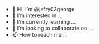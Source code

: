 - 👋 Hi, I’m @jefry03george
- 👀 I’m interested in ...
- 🌱 I’m currently learning ...
- 💞️ I’m looking to collaborate on ...
- 📫 How to reach me ...

<!---
jefry03george/jefry03george is a ✨ special ✨ repository because its `README.md` (this file) appears on your GitHub profile.
You can click the Preview link to take a look at your changes.
--->

